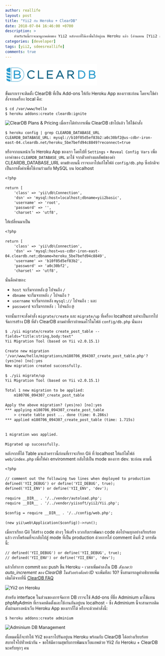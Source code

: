 ```yaml
---
author: reallife
layout: post
title: "Yii2 กับ Heroku + ClearDB"
date: 2018-07-04 16:46:00 +0700
description: >
    สำหรับวันนี้เราจะมาดูภาคต่อของ Yii2 หลังจากที่ได้เอาขึ้นไปอยู่บน Heroku แล้ว (อ่านตอน [Yii2 กับ Heroku](https://www.sdee.co/developer/2018/04/07/yii2-deploy-to-heroku/) ได้ที่นี่) ‣ มาดูกันว่าเราจะต้องทำยังไงให้ Yii2 ของเราสามารถใช้งานร่วมกับ ClearDB ที่มีให้บน Heroku ได้ (แทนการใช้ MySQL และ phpMyAdmin บน localhost)
categories: [developer]
tags: [yii2, sdeesreallife]
comments: true
---
```

![ClearDB](/assets/img/authors/reallife/2018-07-04/cleardb_owler_20170322_143747_original.jpg)

ขั้นแรกเราจะติดตั้ง ClearDB ที่เป็น Add-ons ให้กับ Heroku App ของเราซะก่อน โดยจะใช้คำสั่งจากเครื่อง local คือ:
```
$ cd /var/www/hello
$ heroku addons:create cleardb:ignite
```
![ClearDB Plans & Pricing](https://res.cloudinary.com/sdees-reallife/image/upload/c_scale,e_shadow:40,w_500/v1530863429/Screenshot_from_2018-07-06_14-45-21.png)
เมื่อเราได้ทำการเพิ่ม ClearDB เข้าไปแล้ว ให้ใช้คำสั่ง
```
$ heroku config | grep CLEARDB_DATABASE_URL
CLEARDB_DATABASE_URL: mysql://b10f05d5ef83b2:a0c30bf2@us-cdbr-iron-east-04.cleardb.net/heroku_5be7befd94c8849?reconnect=true
```
หรือจากบนหน้าเว็บ Heroku App ของเรา โดยไปที่ `Settings` ‣ `Reveal Config Vars` เพื่อเอาค่าของ `CLEARDB_DATABASE_URL` มาใช้ จากตัวอย่างผลลัพธ์ของค่า CLEARDB_DATABASE_URL ตามข้างบนนี้ เราจะเอาไปแก้ไขไฟล์ `config/db.php` ซึ่งปกติจะเป็นการตั้งค่าเพื่อใช้งานร่วมกับ MySQL บน localhost
```
<?php

return [
    'class' => 'yii\db\Connection',
    'dsn' => 'mysql:host=localhost;dbname=yii2basic',
    'username' => 'root',
    'password' => '',
    'charset' => 'utf8',
```
ให้เปลี่ยนมาเป็น
```
<?php

return [
    'class' => 'yii\db\Connection',
    'dsn' => 'mysql:host=us-cdbr-iron-east-04.cleardb.net;dbname=heroku_5be7befd94c8849',
    'username' => 'b10f05d5ef83b2',
    'password' => 'a0c30bf2',
    'charset' => 'utf8',
```
นั่นคือค่าของ:
- `host` จะเริ่มจากหลัง `@` ไปจนถึง `/`
- `dbname` จะเริ่มจากหลัง `/` ไปจนถึง `?`
- `username` จะเริ่มจากหลัง `mysql://` ไปจนถึง `:` และ
- `password` จะเริ่มจากหลัง `:` ไปจนถึง `@`

จากนั้นเราจะสั่งคำสั่ง `migrate/create` และ `migrate/up` ที่เครื่อง localhost แต่จะเป็นการไปจัดการสร้าง DB ที่ตัว ClearDB ตามค่าที่เรากำหนดไว้ในไฟล์ `config/db.php` นั่นเอง

```
$ ./yii migrate/create create_post_table --fields="title:string,body:text"
Yii Migration Tool (based on Yii v2.0.15.1)

Create new migration '/var/www/hello/migrations/m180706_094307_create_post_table.php'? (yes|no) [no]:yes
New migration created successfully.

$ ./yii migrate/up
Yii Migration Tool (based on Yii v2.0.15.1)

Total 1 new migration to be applied:
	m180706_094307_create_post_table

Apply the above migration? (yes|no) [no]:yes
*** applying m180706_094307_create_post_table
    > create table post ... done (time: 0.286s)
*** applied m180706_094307_create_post_table (time: 1.715s)


1 migration was applied.

Migrated up successfully.
```
หลังจากที่ได้ Table มาแล้วคราวนี้ก่อนที่เราจะเรียก Gii ที่ localhost ให้แก้ไขไฟล์ `web/index.php` เพื่อให้ค่า environment กลับไปเป็น mode ของการ dev. ซะก่อน ตามนี้

```
<?php

// comment out the following two lines when deployed to production
defined('YII_DEBUG') or define('YII_DEBUG', true);
defined('YII_ENV') or define('YII_ENV', 'dev');

require __DIR__ . '/../vendor/autoload.php';
require __DIR__ . '/../vendor/yiisoft/yii2/Yii.php';

$config = require __DIR__ . '/../config/web.php';

(new yii\web\Application($config))->run();
```

เมื่อเราเรียก Gii ให้สร้าง code ต่างๆ ให้เสร็จ บวกกับเราพัฒนา code ต่อไปจนทุกอย่างเรียบร้อยแล้ว เราก็พร้อมที่จะกลับไปสู่ mode ที่เป็น production ด้วยการใส่ comment คืนที่ 2 บรรทัดนี้:
```
// defined('YII_DEBUG') or define('YII_DEBUG', true);
// defined('YII_ENV') or define('YII_ENV', 'dev');
```
แล้วก็ทำการ commit และ push ขึ้น Heroku - เวลาเพิ่มค่าลงใน DB *สังเกตว่า auto_increment ของ ClearDB ในตัวอย่างคือค่า ID* จะเพิ่มทีละ 10? ซึ่งสามารถดูคำอธิบายเพิ่มเติมได้จากที่นี่ [ClearDB FAQ](http://w2.cleardb.net/faqs/#general_16)

![Yii2 on Heroku](https://res.cloudinary.com/sdees-reallife/image/upload/c_scale,e_shadow:40,w_500/v1530872407/Screenshot_from_2018-07-06_17-18-09.png)

สำหรับ interface ในส่วนของการจัดการ DB เราจะใช้ Add-ons ที่ชื่อ Adminium มาใช้แทน phpMyAdmin ที่เราเคยติดตั้งและใช้งานกันอยู่บน localhost - ซึ่ง Adminium นี้จะสามารถติดตั้งผ่านทางหน้าเว็บ Heroku App ของเราก็ได้ หรือจะด้วยคำสั่งนี้:

```
$ heroku addons:create adminium
```

![Adminium DB Management](https://res.cloudinary.com/sdees-reallife/image/upload/c_scale,e_shadow:40,w_500/v1530873200/Screenshot_from_2018-07-06_17-31-28.png)

ทั้งหมดนี้ก็จะทำให้ Yii2 ของเราไปรันอยู่บน Heroku พร้อมกับ ClearDB ได้อย่างเรียบร้อย สบายใจไปทั่วหน้ากัน ‣ ขอให้มีความสุขกับการพัฒนาเว็บแอพด้วย Yii2 กับ Heroku + ClearDB นะครับทุกๆ คน

